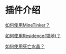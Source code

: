 # 插件介绍

[如何使用MineTinker？](/plugins/MineTinker.md)

[如何使用Residence(领地)？](/plugins/Residence.md)

[如何使用死亡水晶？](/plusings/deathcrystal.md)

